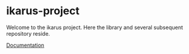 # ikarus-project 

Welcome to the ikarus project.
Here the library and several subsequent repository reside.

[Documentation](https://ikarus-project.github.io/)
